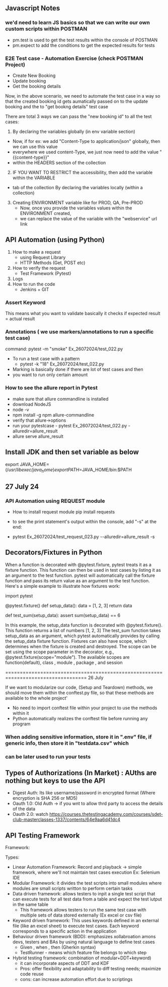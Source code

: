 ## Javascript Notes

### we'd need to learn JS basics so that we can write our own custom scripts within POSTMAN

- pm.test is used to get the test results within the console of POSTMAN
- pm.expect to add the conditions to get the expected results for tests

### E2E Test case - Automation Exercise (check POSTMAN Project)

- Create New Booking
- Update booking
- Get the booking details

Now, in the above scenario, we need to automate the test case in a way so that the created
booking id gets aumatically passed on to the update booking and the to "get bookng details"
test case

There are total 3 ways we can pass the "new booking id" to all the test cases:
1. By declaring the variables globally (in env variable section)
  - Now, if for ex: we add "Content-Type to application/json" globally, then we can use this value
  - everywhere we used content-Type, we just now need to add the value "{{content-type}}"
  - within the HEADERS section of the collection
2. IF YOU WANT TO RESTRICT the accessibility, then add the variable within the VARIABLE
  - tab of the collection
    By declaring the variables locally (within a collection)
3. Creating ENVIRONMENT variable like for PROD, QA, Pre-PROD
   - Now, once you provide the variables values within the ENVIRONMENT created,
   - we can replace the value of the variable with the "webservice" url link


## API Automation (using Python)

1. How to make a request
   - using Request Library
   - HTTP Methods (Get, POST etc)
2. How to verify the request
   - Test Framework (Pytest)
3. Logs
4. How to run the code
   - Jenkins + GIT

### Assert Keyword
This means what you want to validate
basically it checks if expected result = actual result

### Annotations ( we use markers/annotations to run a specific test case)
command: pytest -m "smoke" Ex_26072024/test_022.py
- To run a test case with a pattern
  - pytest -k "18" Ex_26072024/test_022.py
- Marking is basically done if there are lot of test cases and then
- you want to run only certain amount 

### How to see the allure report in Pytest
- make sure that allure commandline is installed
- download NodeJS
- node -v
- npm install -g npm allure-commandline
- verify that allure->options
- run your pytestcase - pytest Ex_26072024/test_022.py -alluredir=allure_result
- allure serve allure_result

## Install JDK and then set variable as below
export JAVA_HOME=$(/usr/libexec/java_home)
export PATH=$JAVA_HOME/bin:$PATH

## 27 July 24

### API Automation using REQUEST module

- How to install request module
pip install requests

- to see the print statement's output within the console, add "-s" at the end:
- pytest Ex_26072024/test_request_023.py --alluredir=allure_result -s

## Decorators/Fixtures in Python

When a function is decorated with @pytest.fixture, pytest treats it as a fixture function. This function can then be used in test cases by listing it as an argument to the test function. pytest will automatically call the fixture function and pass its return value as an argument to the test function.
Here's a simple example to illustrate how fixtures work:

import pytest

@pytest.fixture()
def setup_data():
    data = [1, 2, 3]
    return data

def test_sum(setup_data):
    assert sum(setup_data) == 6

In this example, the setup_data function is decorated with @pytest.fixture(). This function returns a list of numbers 
[1, 2, 3]
The test_sum function takes setup_data as an argument, which pytest automatically provides by calling the setup_data fixture function.
Fixtures can also have scope, which determines when the fixture is created and destroyed. The scope can be set using the 
scope parameter in the decorator, e.g., @pytest.fixture(scope="module"). The available scopes are function(default), class , module , package , and session

==================================================================================
26 July

If we want to modularize our code, (Setup and Teardown) methods, we should move them within the conftest.py file, so that
these methods are available to the whole project'
- No need to import conftest file within your project to use the methods within it
- Python automatically realizes the conftest file before running any program


### When adding sensitive information, store it in ".env" file, if generic info, then store it in "testdata.csv" which
### can be later used to run your tests


## Types of Authorizations (In Market) : AUths are nothing but keys to use the API
- Digest Auth: Its like username/password in encrypted format (Where encryption is SHA 256 or MD5)
- Oauth 1.0: Old Auth -> if you wnt to allow thrd party to access the details of the data
- Oauth 2.0: watch https://courses.thetestingacademy.com/courses/sdet-club-masterclasses-1337/contents/64e9aa6d41dc4

## API Testing Framework

Framework: 

Types:
- Linear Automation Framework: Record and playback -> simple framework, where we'll not maintain test cases execution Ex: Selenium IDE
- Modular Framework: it divides the test scripts into small modules where modules are small scripts writton to perform certain tasks
- Data driven framework: allows testers to inpit a single test script that can execute tests for all test data from a table and expect the test iutput in the same table
  - This framework allows testers to run the same test case with multiple sets of data stored externally (Ex excel or csv file)
- Keyword driven framework: This uses keywords defined in an external file (like an excel sheet) to execute test cases. Each keyword corresponds to a specific action in the application
- Behaviour driven framework (BDD): emphasizes xollabroation amons devs, testers and BAs by using natural language to define test cases
  - Given , when , then (Gherkin syntax)
  - TestRunner - means which feature file belongs to which step
- Hybrid testing framework: combination of modular+DDT+keyword)
  - it can incorporate aspects of DDT and KDF
  - Pros: offer flexibility and adaptability to diff testing needs; maximize code reuse
  - cons: can increase automation effort due to scriptings
